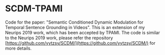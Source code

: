 # SCDM-TPAMI
Code for the paper: "Semantic Conditioned Dynamic Modulation for Temporal Sentence Grounding in Videos". This is an extension of my Neurips 2019 work, which has been accepted by TPAMI. The code is similar to the Neurips 2019 work, please refer the repository [https://github.com/yytzsy/SCDM/](https://github.com/yytzsy/SCDM/) for more details.

